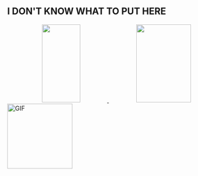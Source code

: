 ## I DON'T KNOW WHAT TO PUT HERE

<div align="center">
  <a href="https://github.com/luizguilhermeoliveira">
  <img height="180em" img width="42%" src="https://github-readme-stats.vercel.app/api?username=luizguilhermeoliveira
&show_icons=true&theme=tokyonight&include_all_commits=true&count_private=true"/>
  <img height="180em" img width="50%" src="https://github-readme-stats.vercel.app/api/top-langs/?username=luizguilhermeoliveira
&layout=compact&langs_count=7&theme=tokyonight"/>
    </div>
  
  <img align="center" alt="GIF" height="150" src= https://cdn.discordapp.com/attachments/673253000818720798/1036469321335050290/68747470733a2f2f6d69726f2e6d656469756d2e636f6d2f6d61782f313336302f302a37513379765349765f7430696f4a2d5a2e676966.gif>
